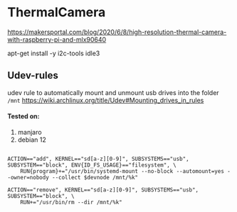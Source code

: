 # ThermalCamera

https://makersportal.com/blog/2020/6/8/high-resolution-thermal-camera-with-raspberry-pi-and-mlx90640

apt-get install -y i2c-tools idle3




## Udev-rules

udev rule to automatically mount and unmount usb drives into the folder `/mnt`
https://wiki.archlinux.org/title/Udev#Mounting_drives_in_rules

#### Tested on:
1. manjaro
2. debian 12



```rules

ACTION=="add", KERNEL=="sd[a-z][0-9]", SUBSYSTEMS=="usb", SUBSYSTEM=="block", ENV{ID_FS_USAGE}=="filesystem", \
    RUN{program}+="/usr/bin/systemd-mount --no-block --automount=yes --owner=nobody --collect $devnode /mnt/%k"

ACTION=="remove", KERNEL=="sd[a-z][0-9]", SUBSYSTEMS=="usb", SUBSYSTEM=="block", \
    RUN+="/usr/bin/rm --dir /mnt/%k"










```
